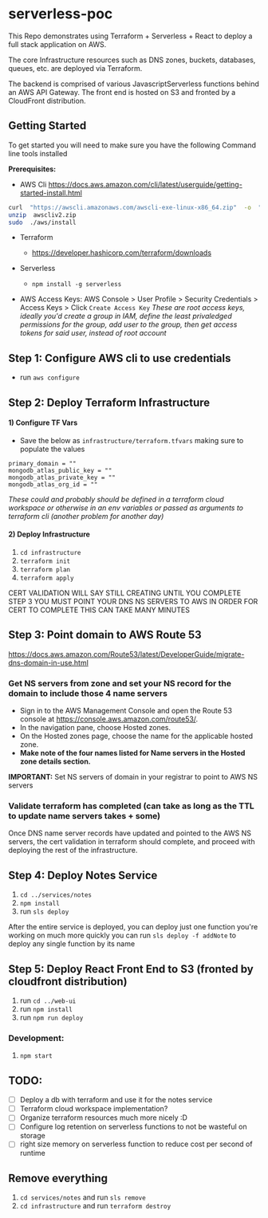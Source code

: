 
  

# serverless-poc
This Repo demonstrates using Terraform + Serverless + React to deploy a full stack application on AWS.

The core Infrastructure resources such as DNS zones, buckets, databases, queues, etc. are deployed via Terraform.

The backend is comprised of various JavascriptServerless functions behind an AWS API Gateway. The front end is hosted on S3 and fronted by a CloudFront distribution.

## Getting Started
To get started you will need to make sure you have the following Command line tools installed

**Prerequisites:**

- AWS Cli
https://docs.aws.amazon.com/cli/latest/userguide/getting-started-install.html
```sh
curl  "https://awscli.amazonaws.com/awscli-exe-linux-x86_64.zip"  -o  "awscliv2.zip"
unzip  awscliv2.zip
sudo  ./aws/install
```
- Terraform
  - https://developer.hashicorp.com/terraform/downloads
- Serverless
  -  `npm install -g serverless`

 - AWS Access Keys:
AWS Console > User Profile > Security Credentials > Access Keys > Click `Create Access Key`
*These are root access keys, ideally you'd create a group in IAM, define the least privaledged permissions for the group, add user to the group, then get access tokens for said user, instead of root account*

## Step 1: Configure AWS cli to use credentials
- run `aws configure`

## Step 2: Deploy Terraform Infrastructure
#### 1) Configure TF Vars
- Save the below as `infrastructure/terraform.tfvars` making sure to populate the values
```
primary_domain = ""
mongodb_atlas_public_key = ""
mongodb_atlas_private_key = ""
mongodb_atlas_org_id = ""
```
*These could and probably should be defined in a terraform cloud workspace or otherwise in an env variables or passed as arguments to terraform cli (another problem for another day)*

#### 2) Deploy Infrastructure
1)  `cd infrastructure`
2)  `terraform init`
3)  `terraform plan`
4)  `terraform apply`

CERT VALIDATION WILL SAY STILL CREATING UNTIL YOU COMPLETE STEP 3
YOU MUST POINT YOUR DNS NS SERVERS TO AWS IN ORDER FOR CERT TO COMPLETE
THIS CAN TAKE MANY MINUTES

## Step 3: Point domain to AWS Route 53
https://docs.aws.amazon.com/Route53/latest/DeveloperGuide/migrate-dns-domain-in-use.html

### Get NS servers from zone and set your NS record for the domain to include those 4 name servers
- Sign in to the AWS Management Console and open the Route 53 console at https://console.aws.amazon.com/route53/.
- In the navigation pane, choose Hosted zones.
- On the Hosted zones page, choose the name for the applicable hosted zone.
- **Make note of the four names listed for Name servers in the Hosted zone details section.**

**IMPORTANT:** Set NS servers of domain in your registrar to point to AWS NS servers

### Validate terraform has completed (can take as long as the TTL to update name servers takes + some)
Once DNS name server records have updated and pointed to the AWS NS servers, the cert validation in terraform should complete, and proceed with deploying the rest of the infrastructure.

## Step 4: Deploy Notes Service
1)  `cd ../services/notes`
2)  `npm install`
3) run `sls deploy`

After the entire service is deployed, you can deploy just one function you're working on much more quickly you can run `sls deploy -f addNote` to deploy any single function by its name

## Step 5: Deploy React Front End to S3 (fronted by cloudfront distribution)
1) run `cd ../web-ui`
2) run `npm install`
3) run `npm run deploy`

### Development:
1)  `npm start`

## TODO:

- [ ] Deploy a db with terraform and use it for the notes service
- [ ] Terraform cloud workspace implementation?
- [ ] Organize terraform resources much more nicely :D
- [ ] Configure log retention on serverless functions to not be wasteful on storage
- [ ] right size memory on serverless function to reduce cost per second of runtime

## Remove everything
1) `cd services/notes` and run `sls remove`
2) `cd infrastructure` and run `terraform destroy`